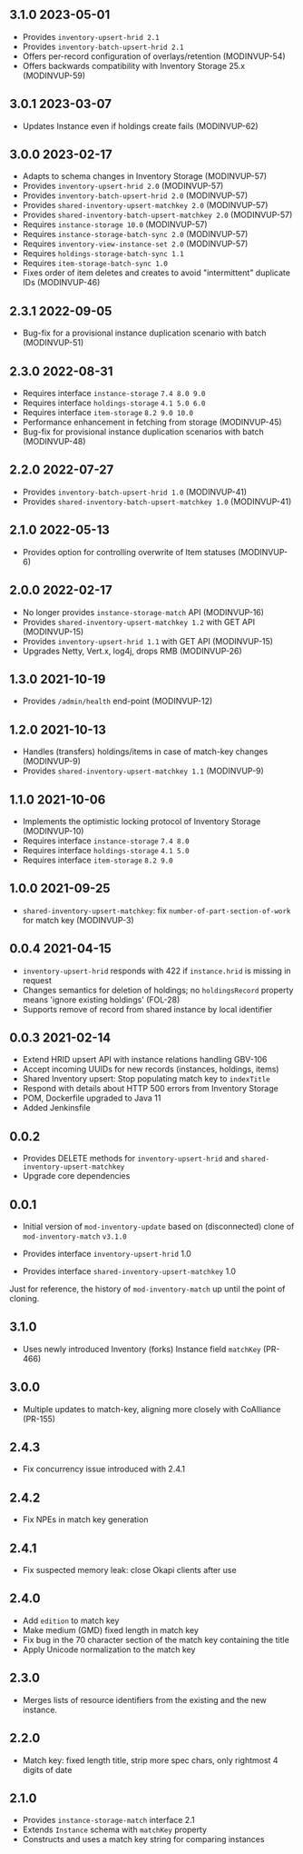 ## 3.1.0 2023-05-01

* Provides `inventory-upsert-hrid 2.1`
* Provides `inventory-batch-upsert-hrid 2.1`
* Offers per-record configuration of overlays/retention (MODINVUP-54)
* Offers backwards compatibility with Inventory Storage 25.x (MODINVUP-59)

## 3.0.1 2023-03-07

* Updates Instance even if holdings create fails (MODINVUP-62)

## 3.0.0 2023-02-17

* Adapts to schema changes in Inventory Storage (MODINVUP-57)
* Provides `inventory-upsert-hrid 2.0` (MODINVUP-57)
* Provides `inventory-batch-upsert-hrid 2.0` (MODINVUP-57)
* Provides `shared-inventory-upsert-matchkey 2.0` (MODINVUP-57)
* Provides `shared-inventory-batch-upsert-matchkey 2.0` (MODINVUP-57)
* Requires `instance-storage 10.0` (MODINVUP-57)
* Requires `instance-storage-batch-sync 2.0` (MODINVUP-57)
* Requires `inventory-view-instance-set 2.0` (MODINVUP-57)
* Requires `holdings-storage-batch-sync 1.1`
* Requires `item-storage-batch-sync 1.0`
* Fixes order of item deletes and creates to avoid "intermittent" duplicate IDs (MODINVUP-46)

## 2.3.1 2022-09-05

* Bug-fix for a provisional instance duplication scenario with batch (MODINVUP-51)

## 2.3.0 2022-08-31

* Requires interface `instance-storage` `7.4 8.0 9.0`
* Requires interface `holdings-storage` `4.1 5.0 6.0`
* Requires interface `item-storage` `8.2 9.0 10.0`
* Performance enhancement in fetching from storage (MODINVUP-45)
* Bug-fix for provisional instance duplication scenarios with batch (MODINVUP-48)

## 2.2.0 2022-07-27

* Provides `inventory-batch-upsert-hrid 1.0`  (MODINVUP-41)
* Provides `shared-inventory-batch-upsert-matchkey 1.0` (MODINVUP-41)


## 2.1.0 2022-05-13

* Provides option for controlling overwrite of Item statuses (MODINVUP-6)

## 2.0.0 2022-02-17

* No longer provides `instance-storage-match` API (MODINVUP-16)
* Provides `shared-inventory-upsert-matchkey 1.2` with GET API (MODINVUP-15)
* Provides `inventory-upsert-hrid 1.1` with GET API (MODINVUP-15)
* Upgrades Netty, Vert.x, log4j, drops RMB (MODINVUP-26)

## 1.3.0 2021-10-19

* Provides `/admin/health` end-point (MODINVUP-12)

## 1.2.0 2021-10-13

* Handles (transfers) holdings/items in case of match-key changes (MODINVUP-9)
* Provides `shared-inventory-upsert-matchkey 1.1`  (MODINVUP-9)

## 1.1.0 2021-10-06

* Implements the optimistic locking protocol of Inventory Storage (MODINVUP-10)
* Requires interface `instance-storage` `7.4 8.0`
* Requires interface `holdings-storage` `4.1 5.0`
* Requires interface `item-storage` `8.2 9.0`

## 1.0.0 2021-09-25

* `shared-inventory-upsert-matchkey`: fix `number-of-part-section-of-work` for match key (MODINVUP-3)

## 0.0.4 2021-04-15

* `inventory-upsert-hrid` responds with 422 if `instance.hrid` is missing in request
* Changes semantics for deletion of holdings; no `holdingsRecord` property means 'ignore existing holdings' (FOL-28)
* Supports remove of record from shared instance by local identifier

## 0.0.3 2021-02-14

* Extend HRID upsert API with instance relations handling GBV-106
* Accept incoming UUIDs for new records (instances, holdings, items)
* Shared Inventory upsert: Stop populating match key to `indexTitle`
* Respond with details about HTTP 500 errors from Inventory Storage
* POM, Dockerfile upgraded to Java 11
* Added Jenkinsfile

## 0.0.2

* Provides DELETE methods for `inventory-upsert-hrid` and `shared-inventory-upsert-matchkey`
* Upgrade core dependencies

## 0.0.1

* Initial version of `mod-inventory-update` based on (disconnected) clone of `mod-inventory-match` `v3.1.0`

* Provides interface `inventory-upsert-hrid` 1.0
* Provides interface `shared-inventory-upsert-matchkey` 1.0







Just for reference, the history of `mod-inventory-match` up until the point of cloning.

## 3.1.0

 * Uses newly introduced Inventory (forks) Instance field `matchKey` (PR-466)

## 3.0.0

 * Multiple updates to match-key, aligning more closely with CoAlliance (PR-155)

## 2.4.3

 * Fix concurrency issue introduced with 2.4.1

## 2.4.2

 * Fix NPEs in match key generation

## 2.4.1

 * Fix suspected memory leak: close Okapi clients after use

## 2.4.0

* Add `edition` to match key
* Make medium (GMD) fixed length in match key
* Fix bug in the 70 character section of the match key containing the title
* Apply Unicode normalization to the match key

## 2.3.0

* Merges lists of resource identifiers from the existing and the new instance.

## 2.2.0

* Match key: fixed length title, strip more spec chars, only rightmost 4 digits of date

## 2.1.0

* Provides `instance-storage-match` interface 2.1
* Extends `Instance` schema with `matchKey` property
* Constructs and uses a match key string for comparing instances

